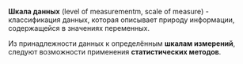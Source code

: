 **Шкала данных** (level of measurementm, scale of measure) - классификация данных, которая описывает природу информации, содержащейся в значениях переменных.

Из принадлежности данных к определённым **шкалам измерений**, следуют возможности применения **статистических методов**.